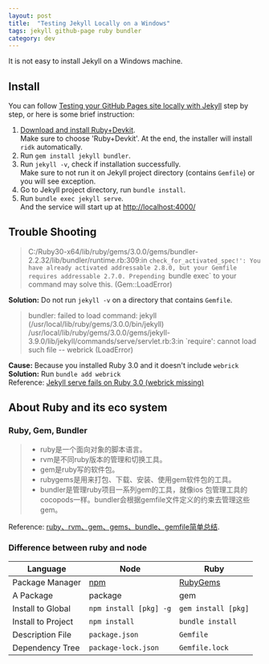 ```yaml
---
layout: post
title:  "Testing Jekyll Locally on a Windows"
tags: jekyll github-page ruby bundler
category: dev
---
```

It is not easy to install Jekyll on a Windows machine.

## Install
You can follow [Testing your GitHub Pages site locally with Jekyll](https://docs.github.com/en/pages/setting-up-a-github-pages-site-with-jekyll/testing-your-github-pages-site-locally-with-jekyll)
step by step, or here is some brief instruction:
1. [Download and install Ruby+Devkit](https://rubyinstaller.org/downloads/).  
    Make sure to choose 'Ruby+Devkit'. At the end, the installer will install `ridk` automatically.
2. Run `gem install jekyll bundler`.
3. Run `jekyll -v`, check if installation successfully.  
    Make sure to not run it on Jekyll project directory (contains `Gemfile`) or you will see exception.
4. Go to Jekyll project directory, run `bundle install`.
5. Run `bundle exec jekyll serve`.  
    And the service will start up at <http://localhost:4000/>

## Trouble Shooting
> C:/Ruby30-x64/lib/ruby/gems/3.0.0/gems/bundler-2.2.32/lib/bundler/runtime.rb:309:in `check_for_activated_spec!': You have already activated addressable 2.8.0, but your Gemfile requires addressable 2.7.0. Prepending `bundle exec` to your command may solve this. (Gem::LoadError)

**Solution:** Do not run `jekyll -v` on a directory that contains `Gemfile`.

> bundler: failed to load command: jekyll (/usr/local/lib/ruby/gems/3.0.0/bin/jekyll)
/usr/local/lib/ruby/gems/3.0.0/gems/jekyll-3.9.0/lib/jekyll/commands/serve/servlet.rb:3:in `require': cannot load such file -- webrick (LoadError)

**Cause:** Because you installed Ruby 3.0 and it doesn't include `webrick`  
**Solution:** Run `bundle add webrick`  
Reference: [Jekyll serve fails on Ruby 3.0 (webrick missing)](https://github.com/github/pages-gem/issues/752)  

## About Ruby and its eco system
### Ruby, Gem, Bundler
> * ruby是一个面向对象的脚本语言。
> * rvm是不同ruby版本的管理和切换工具。
> * gem是ruby写的软件包。
> * rubygems是用来打包、下载、安装、使用gem软件包的工具。
> * bundler是管理ruby项目一系列gem的工具，就像ios 包管理工具的cocopods一样。bundler会根据gemfile文件定义的约束去管理这些gem。

Reference: [ruby、rvm、gem、gems、bundle、gemfile简单总结](https://www.jianshu.com/p/c077bdbe85eb).

### Difference between ruby and node

| Language | Node | Ruby |
|  ----  | ----  | ----  |
| Package Manager | [npm](https://www.npmjs.com/) | [RubyGems](https://rubygems.org/) |
| A Package | package | gem |
| Install to Global | `npm install [pkg] -g` | `gem install [pkg]` |
| Install to Project | `npm install` | `bundle install` |
| Description File | `package.json` | `Gemfile` |
| Dependency Tree | `package-lock.json` | `Gemfile.lock` |
